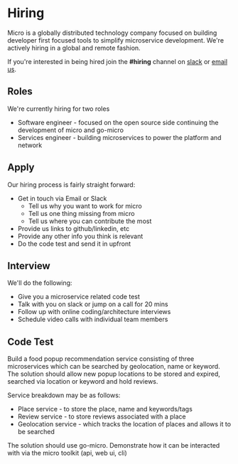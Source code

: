 # Hiring

Micro is a globally distributed technology company focused on building developer first focused tools to simplify 
microservice development. We're actively hiring in a global and remote fashion.

If you're interested in being hired join the **#hiring** channel on [slack](https://micro.mu/slack/) or [email us](hello@micro.mu).

## Roles

We're currently hiring for two roles

- Software engineer - focused on the open source side continuing the development of micro and go-micro
- Services engineer - building microservices to power the platform and network

## Apply

Our hiring process is fairly straight forward:

- Get in touch via Email or Slack
  * Tell us why you want to work for micro
  * Tell us one thing missing from micro 
  * Tell us where you can contribute the most
- Provide us links to github/linkedin, etc
- Provide any other info you think is relevant
- Do the code test and send it in upfront

## Interview

We'll do the following:

- Give you a microservice related code test
- Talk with you on slack or jump on a call for 20 mins
- Follow up with online coding/architecture interviews
- Schedule video calls with individual team members

## Code Test 

Build a food popup recommendation service consisting of three microservices which can be searched by geolocation, name or keyword.
The solution should allow new popup locations to be stored and expired, searched via location or keyword and hold reviews.

Service breakdown may be as follows:

- Place service - to store the place, name and keywords/tags
- Review service - to store reviews associated with a place
- Geolocation service - which tracks the location of places and allows it to be searched

The solution should use go-micro. Demonstrate how it can be interacted with via the micro toolkit (api, web ui, cli)

